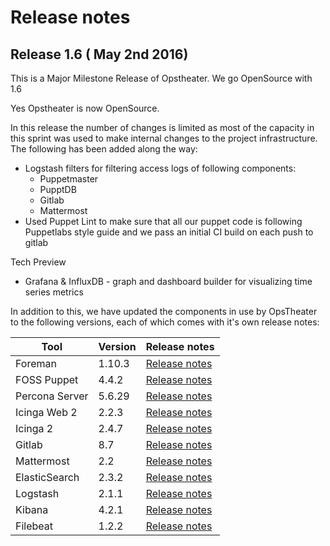 # Release notes

## Release 1.6 ( May 2nd 2016)

This is a Major Milestone Release of Opstheater. We go OpenSource with 1.6

Yes Opstheater is now OpenSource.


In this release the number of changes is limited as most of the capacity in this sprint was used to make internal changes to the project infrastructure.
The following has been added along the way:
* Logstash filters for filtering access logs of following components:
  * Puppetmaster
  * PupptDB
  * Gitlab
  * Mattermost
* Used Puppet Lint to make sure that all our puppet code is following Puppetlabs style guide and we pass an initial CI build on each push to gitlab

Tech Preview
* Grafana & InfluxDB - graph and dashboard builder for visualizing time series metrics


In addition to this, we have updated the components in use by OpsTheater to the following versions, each of which comes with it's own release notes:

| Tool | Version | Release notes |
|--- | --- | --- |
| Foreman | 1.10.3 | [Release notes](http://theforeman.org/manuals/1.10/index.html#Releasenotesfor1.10.3) |
| FOSS Puppet | 4.4.2 | [Release notes](https://docs.puppet.com/puppet/4.4/reference/release_notes.html#puppet-442) |
| Percona Server | 5.6.29 | [Release notes](https://www.percona.com/doc/percona-server/5.6/release-notes/Percona-Server-5.6.29-76.2.html) |
| Icinga Web 2 | 2.2.3 | [Release notes](https://github.com/Icinga/icingaweb2/blob/master/ChangeLog) |
| Icinga 2 | 2.4.7 | [Release notes](https://www.icinga.org/2016/04/21/icinga-2-v2-4-7-bugfix-release/) |
| Gitlab | 8.7 | [Release notes](https://gitlab.com/gitlab-org/gitlab-ce/blob/master/CHANGELOG) |
| Mattermost | 2.2 | [Release notes](https://github.com/mattermost/platform/releases/tag/v2.2.0) |
| ElasticSearch | 2.3.2 | [Release notes](https://www.elastic.co/guide/en/elasticsearch/reference/2.3/release-notes-2.3.2.html) |
| Logstash | 2.1.1 | [Release notes](https://github.com/elastic/logstash/blob/2.1/CHANGELOG.md) |
| Kibana | 4.2.1 | [Release notes](https://www.elastic.co/guide/en/kibana/4.2/releasenotes.html) |
| Filebeat | 1.2.2 | [Release notes](https://www.elastic.co/guide/en/beats/libbeat/current/release-notes-1.2.2.html) |
